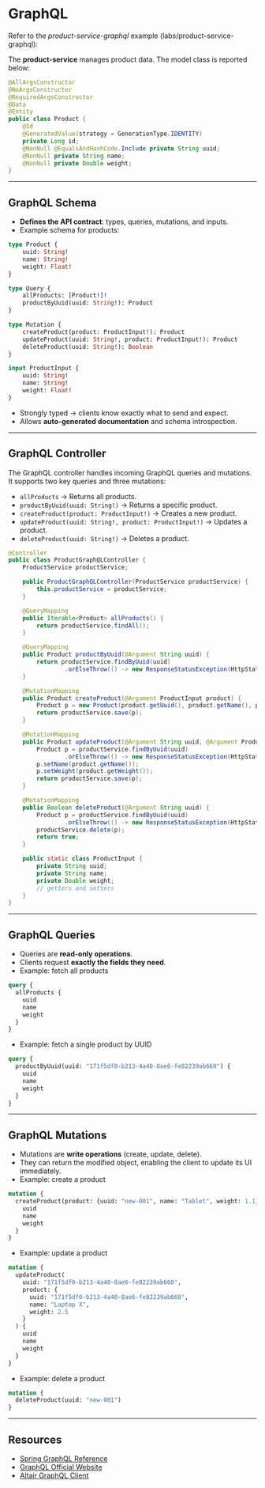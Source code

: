 # GraphQL

Refer to the *product-service-graphql* example (labs/product-service-graphql):

The **product-service** manages product data. The model class is reported below:

```java
@AllArgsConstructor
@NoArgsConstructor
@RequiredArgsConstructor
@Data
@Entity
public class Product {
    @Id
    @GeneratedValue(strategy = GenerationType.IDENTITY)
    private Long id;
    @NonNull @EqualsAndHashCode.Include private String uuid;
    @NonNull private String name;
    @NonNull private Double weight;
}
```

---

## GraphQL Schema

* **Defines the API contract**: types, queries, mutations, and inputs.
* Example schema for products:

```graphql
type Product {
    uuid: String!
    name: String!
    weight: Float!
}

type Query {
    allProducts: [Product!]!
    productByUuid(uuid: String!): Product
}

type Mutation {
    createProduct(product: ProductInput!): Product
    updateProduct(uuid: String!, product: ProductInput!): Product
    deleteProduct(uuid: String!): Boolean
}

input ProductInput {
    uuid: String!
    name: String!
    weight: Float!
}
```

* Strongly typed → clients know exactly what to send and expect.
* Allows **auto-generated documentation** and schema introspection.

---

## GraphQL Controller

The GraphQL controller handles incoming GraphQL queries and mutations. It supports two key queries and three mutations:

* `allProducts` → Returns all products.
* `productByUuid(uuid: String!)` → Returns a specific product.
* `createProduct(product: ProductInput!)` → Creates a new product.
* `updateProduct(uuid: String!, product: ProductInput!)` → Updates a product.
* `deleteProduct(uuid: String!)` → Deletes a product.

```java
@Controller
public class ProductGraphQLController {
    ProductService productService;

    public ProductGraphQLController(ProductService productService) {
        this.productService = productService;
    }

    @QueryMapping
    public Iterable<Product> allProducts() {
        return productService.findAll();
    }

    @QueryMapping
    public Product productByUuid(@Argument String uuid) {
        return productService.findByUuid(uuid)
                .orElseThrow(() -> new ResponseStatusException(HttpStatus.NOT_FOUND));
    }

    @MutationMapping
    public Product createProduct(@Argument ProductInput product) {
        Product p = new Product(product.getUuid(), product.getName(), product.getWeight());
        return productService.save(p);
    }

    @MutationMapping
    public Product updateProduct(@Argument String uuid, @Argument ProductInput product) {
        Product p = productService.findByUuid(uuid)
                .orElseThrow(() -> new ResponseStatusException(HttpStatus.NOT_FOUND));
        p.setName(product.getName());
        p.setWeight(product.getWeight());
        return productService.save(p);
    }

    @MutationMapping
    public Boolean deleteProduct(@Argument String uuid) {
        Product p = productService.findByUuid(uuid)
                .orElseThrow(() -> new ResponseStatusException(HttpStatus.NOT_FOUND));
        productService.delete(p);
        return true;
    }

    public static class ProductInput {
        private String uuid;
        private String name;
        private Double weight;
        // getters and setters
    }
}
```

---

## GraphQL Queries

* Queries are **read-only operations**.
* Clients request **exactly the fields they need**.
* Example: fetch all products

```graphql
query {
  allProducts {
    uuid
    name
    weight
  }
}
```

* Example: fetch a single product by UUID

```graphql
query {
  productByUuid(uuid: "171f5df0-b213-4a40-8ae6-fe82239ab660") {
    uuid
    name
    weight
  }
}
```

---

## GraphQL Mutations

* Mutations are **write operations** (create, update, delete).
* They can return the modified object, enabling the client to update its UI immediately.
* Example: create a product

```graphql
mutation {
  createProduct(product: {uuid: "new-001", name: "Tablet", weight: 1.1}) {
    uuid
    name
    weight
  }
}
```

* Example: update a product

```graphql
mutation {
  updateProduct(
    uuid: "171f5df0-b213-4a40-8ae6-fe82239ab660",
    product: {
      uuid: "171f5df0-b213-4a40-8ae6-fe82239ab660",
      name: "Laptop X",
      weight: 2.5
    }
  ) {
    uuid
    name
    weight
  }
}

```

* Example: delete a product

```graphql
mutation {
  deleteProduct(uuid: "new-001")
}
```

---

## Resources

* [Spring GraphQL Reference](https://docs.spring.io/spring-graphql/docs/current/reference/html/)
* [GraphQL Official Website](https://graphql.org/)
* [Altair GraphQL Client](https://altair.sirmuel.design/)

